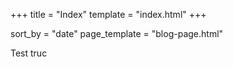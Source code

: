 +++
title = "Index"
template = "index.html"
+++

sort_by = "date"
page_template = "blog-page.html"

Test
truc
